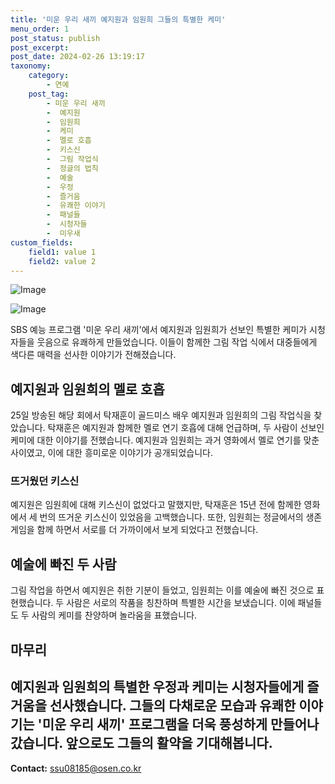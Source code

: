 ```yaml
---
title: '미운 우리 새끼 예지원과 임원희 그들의 특별한 케미'
menu_order: 1
post_status: publish
post_excerpt: 
post_date: 2024-02-26 13:19:17
taxonomy:
    category:
        - 연예
    post_tag:
        - 미운 우리 새끼
        -  예지원
        -  임원희
        -  케미
        -  멜로 호흡
        -  키스신
        -  그림 작업식
        -  정글의 법칙
        -  예술
        -  우정
        -  즐거움
        -  유쾌한 이야기
        -  패널들
        -  시청자들
        -  미우새
custom_fields:
    field1: value 1
    field2: value 2
---
```


![Image](https://mimgnews.pstatic.net/image/109/2024/02/26/0005024466_001_20240226011806504.png?type=w540)

![Image](https://ssl.pstatic.net/mimgnews/image/109/2024/02/26/0005024466_002_20240226011806565.png?type=w540)

SBS 예능 프로그램 '미운 우리 새끼'에서 예지원과 임원희가 선보인 특별한 케미가 시청자들을 웃음으로 유쾌하게 만들었습니다. 이들이 함께한 그림 작업 식에서 대중들에게 색다른 매력을 선사한 이야기가 전해졌습니다.
## 예지원과 임원희의 멜로 호흡
25일 방송된 해당 회에서 탁재훈이 골드미스 배우 예지원과 임원희의 그림 작업식을 찾았습니다. 탁재훈은 예지원과 함께한 멜로 연기 호흡에 대해 언급하며, 두 사람이 선보인 케미에 대한 이야기를 전했습니다. 예지원과 임원희는 과거 영화에서 멜로 연기를 맞춘 사이였고, 이에 대한 흥미로운 이야기가 공개되었습니다.
### 뜨거웠던 키스신
예지원은 임원희에 대해 키스신이 없었다고 말했지만, 탁재훈은 15년 전에 함께한 영화에서 세 번의 뜨거운 키스신이 있었음을 고백했습니다. 또한, 임원희는 정글에서의 생존 게임을 함께 하면서 서로를 더 가까이에서 보게 되었다고 전했습니다.
## 예술에 빠진 두 사람
그림 작업을 하면서 예지원은 취한 기분이 들었고, 임원희는 이를 예술에 빠진 것으로 표현했습니다. 두 사람은 서로의 작품을 칭찬하며 특별한 시간을 보냈습니다. 이에 패널들도 두 사람의 케미를 찬양하며 놀라움을 표했습니다.
## 마무리
예지원과 임원희의 특별한 우정과 케미는 시청자들에게 즐거움을 선사했습니다. 그들의 다채로운 모습과 유쾌한 이야기는 '미운 우리 새끼' 프로그램을 더욱 풍성하게 만들어나갔습니다. 앞으로도 그들의 활약을 기대해봅니다.
---
**Contact:** ssu08185@osen.co.kr
